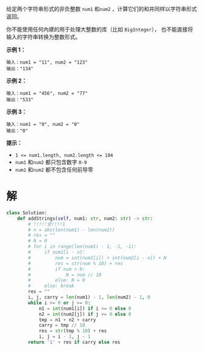 给定两个字符串形式的非负整数 `num1` 和`num2` ，计算它们的和并同样以字符串形式返回。

你不能使用任何內建的用于处理大整数的库（比如 `BigInteger`）， 也不能直接将输入的字符串转换为整数形式。

 

**示例 1：**

```
输入：num1 = "11", num2 = "123"
输出："134"
```

**示例 2：**

```
输入：num1 = "456", num2 = "77"
输出："533"
```

**示例 3：**

```
输入：num1 = "0", num2 = "0"
输出："0"
```

 

 

**提示：**

- `1 <= num1.length, num2.length <= 104`
- `num1` 和`num2` 都只包含数字 `0-9`
- `num1` 和`num2` 都不包含任何前导零

# 解

```python
class Solution:
    def addStrings(self, num1: str, num2: str) -> str:
        # !!!!!史!!!!1
        # n = abs(len(num1) - len(num2))
        # res = ""
        # N = 0
        # for i in range(len(num1) - 1, -1, -1):
        #     if num2[i - n]:
        #         num = int(num1[i]) + int(num2[i - n]) + N
        #         res = str(num % 10) + res
        #         if num > 9:
        #             N = num // 10
        #         else: N = 0
        #     else: break
        res = ""
        i, j, carry = len(num1) - 1, len(num2) - 1, 0
        while i >= 0 or j >= 0:
            n1 = int(num1[i]) if i >= 0 else 0
            n2 = int(num2[j]) if j >= 0 else 0
            tmp = n1 + n2 + carry
            carry = tmp // 10
            res = str(tmp % 10) + res
            i, j = i - 1, j - 1
        return '1' + res if carry else res

```

